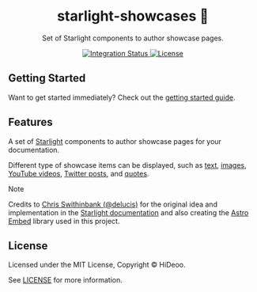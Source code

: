 <div align="center">
  <h1>starlight-showcases 📸</h1>
  <p>Set of Starlight components to author showcase pages.</p>
</div>

<div align="center">
  <a href="https://github.com/HiDeoo/starlight-showcases/actions/workflows/integration.yml">
    <img alt="Integration Status" src="https://github.com/HiDeoo/starlight-showcases/actions/workflows/integration.yml/badge.svg" />
  </a>
  <a href="https://github.com/HiDeoo/starlight-showcases/blob/main/LICENSE">
    <img alt="License" src="https://badgen.net/github/license/HiDeoo/starlight-showcases" />
  </a>
  <br />
</div>

## Getting Started

Want to get started immediately? Check out the [getting started guide](https://starlight-showcases.vercel.app/getting-started/).

## Features

A set of [Starlight](https://starlight.astro.build) components to author showcase pages for your documentation.

Different type of showcase items can be displayed, such as [text](https://starlight-showcases.vercel.app/components/text/), [images](https://starlight-showcases.vercel.app/components/images/), [YouTube videos](https://starlight-showcases.vercel.app/components/youtube/), [Twitter posts](https://starlight-showcases.vercel.app/components/twitter/), and [quotes](https://starlight-showcases.vercel.app/components/quotes/).

> [!NOTE]
> Credits to [Chris Swithinbank (@delucis)](https://github.com/delucis/) for the original idea and implementation in the [Starlight documentation](https://starlight.astro.build/resources/showcase/) and also creating the [Astro Embed](https://astro-embed.netlify.app/) library used in this project.

## License

Licensed under the MIT License, Copyright © HiDeoo.

See [LICENSE](https://github.com/HiDeoo/starlight-showcases/blob/main/LICENSE) for more information.
